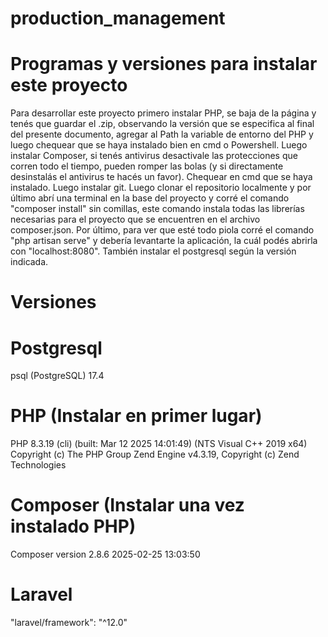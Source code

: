 # production_management

# Programas y versiones para instalar este proyecto

Para desarrollar este proyecto primero instalar PHP, se baja de la página y 
tenés que guardar el .zip, observando la versión que se especifica al final del
presente documento, agregar al Path la variable de entorno del PHP y luego
chequear que se haya instalado bien en cmd o Powershell.
Luego instalar Composer, si tenés antivirus desactivale las protecciones que
corren todo el tiempo, pueden romper las bolas (y si directamente desinstalás el
antivirus te hacés un favor). Chequear en cmd que se haya instalado.
Luego instalar git.
Luego clonar el repositorio localmente y por último abrí una terminal en la base
del proyecto y corré el comando "composer install" sin comillas, este comando
instala todas las librerías necesarias para el proyecto que se encuentren en el
archivo composer.json.
Por último, para ver que esté todo piola corré el comando "php artisan serve" y
debería levantarte la aplicación, la cuál podés abrirla con 
"localhost:8080".
También instalar el postgresql según la versión indicada.

# Versiones

# Postgresql
psql (PostgreSQL) 17.4

# PHP (Instalar en primer lugar)
PHP 8.3.19 (cli) (built: Mar 12 2025 14:01:49) (NTS Visual C++ 2019 x64)
Copyright (c) The PHP Group
Zend Engine v4.3.19, Copyright (c) Zend Technologies

# Composer (Instalar una vez instalado PHP)
Composer version 2.8.6 2025-02-25 13:03:50

# Laravel
"laravel/framework": "^12.0"
